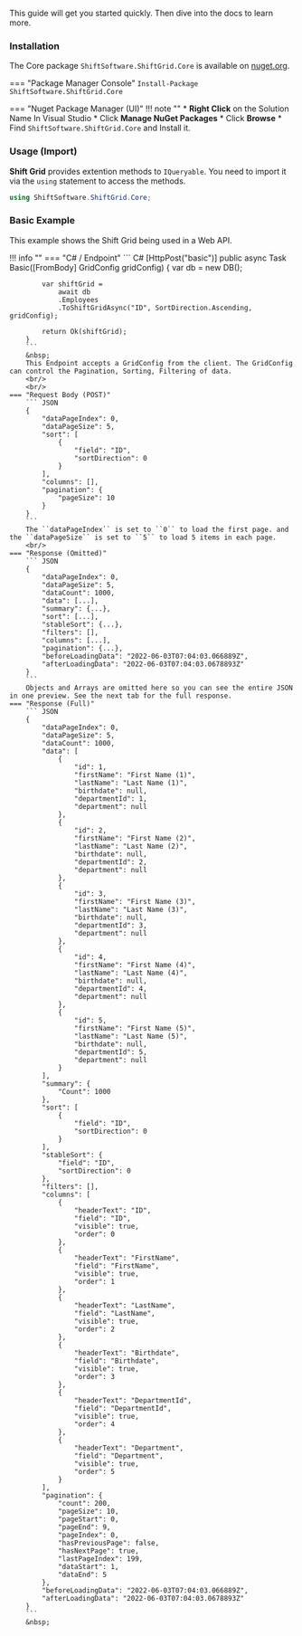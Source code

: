 This guide will get you started quickly. Then dive into the docs to learn more.

### Installation

The Core package ```ShiftSoftware.ShiftGrid.Core``` is available on [nuget.org](https://nuget.org).

=== "Package Manager Console"
    ```
    Install-Package ShiftSoftware.ShiftGrid.Core
    ```

=== "Nuget Package Manager (UI)"
    !!! note ""
        * **Right Click** on the Solution Name In Visual Studio
        * Click **Manage NuGet Packages**
        * Click **Browse**
        * Find ```ShiftSoftware.ShiftGrid.Core``` and Install it.


### Usage (Import)

**Shift Grid** provides extention methods to ```IQueryable```. You need to import it via the ```using``` statement to access the methods.
``` C#
using ShiftSoftware.ShiftGrid.Core;
```

### Basic Example

This example shows the Shift Grid being used in a Web API.

!!! info ""
    === "C# / Endpoint"
        ``` C#
        [HttpPost("basic")]
        public async Task<ActionResult> Basic([FromBody] GridConfig gridConfig)
        {
            var db = new DB();

            var shiftGrid =
                await db
                .Employees
                .ToShiftGridAsync("ID", SortDirection.Ascending, gridConfig);

            return Ok(shiftGrid);
        }
        ```
        &nbsp;
        This Endpoint accepts a GridConfig from the client. The GridConfig can control the Pagination, Sorting, Filtering of data.
        <br/>
        <br/>
    === "Request Body (POST)"
        ``` JSON
        {
            "dataPageIndex": 0,
            "dataPageSize": 5,
            "sort": [
                {
                    "field": "ID",
                    "sortDirection": 0
                }
            ],
            "columns": [],
            "pagination": {
                "pageSize": 10
            }
        }
        ```
        The ``dataPageIndex`` is set to ``0`` to load the first page. and the ``dataPageSize`` is set to ``5`` to load 5 items in each page.
        <br/>
    === "Response (Omitted)"
        ``` JSON
        {
            "dataPageIndex": 0,
            "dataPageSize": 5,
            "dataCount": 1000,
            "data": [...],
            "summary": {...},
            "sort": [...],
            "stableSort": {...},
            "filters": [],
            "columns": [...],
            "pagination": {...},
            "beforeLoadingData": "2022-06-03T07:04:03.066889Z",
            "afterLoadingData": "2022-06-03T07:04:03.0678893Z"
        }
        ```
        Objects and Arrays are omitted here so you can see the entire JSON in one preview. See the next tab for the full response.
    === "Response (Full)"
        ``` JSON
        {
            "dataPageIndex": 0,
            "dataPageSize": 5,
            "dataCount": 1000,
            "data": [
                {
                    "id": 1,
                    "firstName": "First Name (1)",
                    "lastName": "Last Name (1)",
                    "birthdate": null,
                    "departmentId": 1,
                    "department": null
                },
                {
                    "id": 2,
                    "firstName": "First Name (2)",
                    "lastName": "Last Name (2)",
                    "birthdate": null,
                    "departmentId": 2,
                    "department": null
                },
                {
                    "id": 3,
                    "firstName": "First Name (3)",
                    "lastName": "Last Name (3)",
                    "birthdate": null,
                    "departmentId": 3,
                    "department": null
                },
                {
                    "id": 4,
                    "firstName": "First Name (4)",
                    "lastName": "Last Name (4)",
                    "birthdate": null,
                    "departmentId": 4,
                    "department": null
                },
                {
                    "id": 5,
                    "firstName": "First Name (5)",
                    "lastName": "Last Name (5)",
                    "birthdate": null,
                    "departmentId": 5,
                    "department": null
                }
            ],
            "summary": {
                "Count": 1000
            },
            "sort": [
                {
                    "field": "ID",
                    "sortDirection": 0
                }
            ],
            "stableSort": {
                "field": "ID",
                "sortDirection": 0
            },
            "filters": [],
            "columns": [
                {
                    "headerText": "ID",
                    "field": "ID",
                    "visible": true,
                    "order": 0
                },
                {
                    "headerText": "FirstName",
                    "field": "FirstName",
                    "visible": true,
                    "order": 1
                },
                {
                    "headerText": "LastName",
                    "field": "LastName",
                    "visible": true,
                    "order": 2
                },
                {
                    "headerText": "Birthdate",
                    "field": "Birthdate",
                    "visible": true,
                    "order": 3
                },
                {
                    "headerText": "DepartmentId",
                    "field": "DepartmentId",
                    "visible": true,
                    "order": 4
                },
                {
                    "headerText": "Department",
                    "field": "Department",
                    "visible": true,
                    "order": 5
                }
            ],
            "pagination": {
                "count": 200,
                "pageSize": 10,
                "pageStart": 0,
                "pageEnd": 9,
                "pageIndex": 0,
                "hasPreviousPage": false,
                "hasNextPage": true,
                "lastPageIndex": 199,
                "dataStart": 1,
                "dataEnd": 5
            },
            "beforeLoadingData": "2022-06-03T07:04:03.066889Z",
            "afterLoadingData": "2022-06-03T07:04:03.0678893Z"
        }
        ```
        &nbsp;